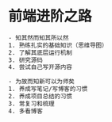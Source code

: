 # 前端进阶之路

``` html
- 知其然而知其所以然
1. 熟练扎实的基础知识（思维导图）
2. 了解其底层运行机制
3. 研究源码
4. 尝试自己写开源内容

- 为故而知新可以为师矣
1. 养成写笔记/写博客的习惯
2. 养成项目总结的习惯
3. 常复习和梳理
4. 多看博客

```

